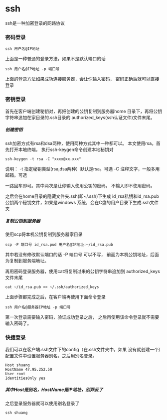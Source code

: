 # ssh
ssh是一种加密登录的网路协议
### 密码登录
~~~
ssh 用户名@IP地址
~~~
上面是一种普通的登录方法，如果不是默认端口的话
~~~
ssh 用户名@IP地址 -p 端口号
~~~
上面的登录方法如果成功连接服务器，会让你输入密码，
密码正确后就可以直接登录
### 密钥登录
首先在客户端创建秘钥对，再把创建的公钥复制到服务器home
目录下，再将公钥字符串追加在家目录的.ssh目录的
authorized_keys(ssh认证文件)文件末尾。
##### 创建密钥
ssh加密方式有rsa和dsa两种，使用两种方式其中一种都可以。
本文使用rsa。首先打开本地终端，
执行ssh-keygen命令创建本地秘钥对
~~~
ssh-keygen -t rsa -C "xxxx@xx.xxx"
~~~
说明：
-t 指定秘钥类型(rsa,dsa两种）默认是rsa。可选
-C 注释文字，一般多用邮箱。可选

一路回车即可。其中两次是让你输入使用公钥的密码，
不输入即不使用密码。

之后会在home目录的隐藏文件夹.ssh(即~/.ssh)下生成
id_rsa私钥和id_rsa.pub公钥两个秘钥文件，如果是windows
系统，会在C盘的用户目录下生成.ssh文件夹

##### 复制公钥到服务器
使用scp将本机公钥复制到服务器家目录
~~~
scp -P 端口号 id_rsa.pud 用户名@IP地址:~/id_rsa.pub
~~~
其中若没有修改默认端口的话 -P 端口号 可以不写，
前面为本机公钥地址，后面为复制到服务端地址。

再用密码登录服务器，使用cat将复制过来的公钥字符串追加到
authorized_keys文件末尾
~~~
cat ~/id_rsa.pub >> ~/.ssh/authorized_keys
~~~
上面步骤都完成之后，在客户端再使用下面命令登录
~~~
ssh 用户名@服务器IP地址 -p 端口号
~~~
第一次登录需要输入密码，验证成功登录之后，
之后再使用该命令登录就不需要输入密码了。
### 快捷登录
我们可以在客户端.ssh文件下的config（在.ssh文件夹中，如果
没有就创建一个）配置文件中设置服务器别名，之后用别名登录。
~~~
Host shuang
HostName 47.95.252.50
User root
IdentitiesOnly yes
~~~
##### 其中Host是别名，HostName是IP地址，别弄反了
之后登录服务器就可以使用别名登录了
~~~
ssh shuang
~~~
 

 
